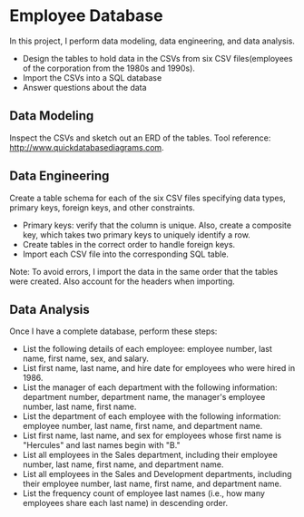 # Employee Database

In this project, I perform data modeling, data engineering, and data analysis.
* Design the tables to hold data in the CSVs from six CSV files(employees of the corporation from the 1980s and 1990s).
* Import the CSVs into a SQL database
* Answer questions about the data


## Data Modeling
Inspect the CSVs and sketch out an ERD of the tables. 
Tool reference: http://www.quickdatabasediagrams.com.


## Data Engineering
Create a table schema for each of the six CSV files specifying data types, primary keys, foreign keys, and other constraints.

* Primary keys: verify that the column is unique. Also, create a composite key, which takes two primary keys to uniquely identify a row.
* Create tables in the correct order to handle foreign keys.
* Import each CSV file into the corresponding SQL table.

Note: To avoid errors, I import the data in the same order that the tables were created. Also account for the headers when importing.


## Data Analysis
Once I have a complete database, perform these steps:

* List the following details of each employee: employee number, last name, first name, sex, and salary.
* List first name, last name, and hire date for employees who were hired in 1986.
* List the manager of each department with the following information: department number, department name, the manager's employee number, last name, first name.
* List the department of each employee with the following information: employee number, last name, first name, and department name.
* List first name, last name, and sex for employees whose first name is "Hercules" and last names begin with "B."
* List all employees in the Sales department, including their employee number, last name, first name, and department name.
* List all employees in the Sales and Development departments, including their employee number, last name, first name, and department name.
* List the frequency count of employee last names (i.e., how many employees share each last name) in descending order.
